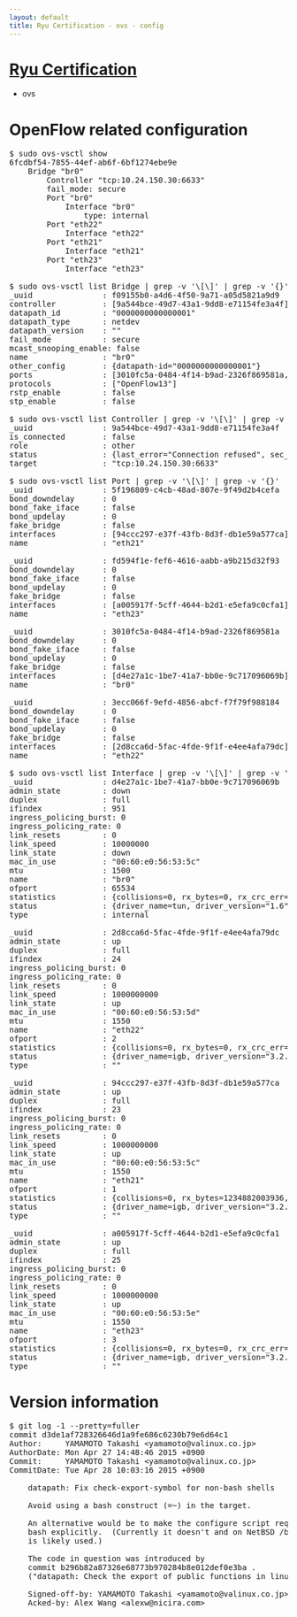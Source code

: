 ```yaml
---
layout: default
title: Ryu Certification - ovs - config
---
```

# [Ryu Certification](http://osrg.github.io/ryu/certification.html)
* ovs 

# OpenFlow related configuration
<pre>
$ sudo ovs-vsctl show
6fcdbf54-7855-44ef-ab6f-6bf1274ebe9e
    Bridge "br0"
        Controller "tcp:10.24.150.30:6633"
        fail_mode: secure
        Port "br0"
            Interface "br0"
                type: internal
        Port "eth22"
            Interface "eth22"
        Port "eth21"
            Interface "eth21"
        Port "eth23"
            Interface "eth23"

$ sudo ovs-vsctl list Bridge | grep -v '\[\]' | grep -v '{}'
_uuid               : f09155b0-a4d6-4f50-9a71-a05d5821a9d9
controller          : [9a544bce-49d7-43a1-9dd8-e71154fe3a4f]
datapath_id         : "0000000000000001"
datapath_type       : netdev
datapath_version    : "<built-in>"
fail_mode           : secure
mcast_snooping_enable: false
name                : "br0"
other_config        : {datapath-id="0000000000000001"}
ports               : [3010fc5a-0484-4f14-b9ad-2326f869581a, 3ecc066f-9efd-4856-abcf-f7f79f988184, 5f196809-c4cb-48ad-807e-9f49d2b4cefa, fd594f1e-fef6-4616-aabb-a9b215d32f93]
protocols           : ["OpenFlow13"]
rstp_enable         : false
stp_enable          : false

$ sudo ovs-vsctl list Controller | grep -v '\[\]' | grep -v '{}'
_uuid               : 9a544bce-49d7-43a1-9dd8-e71154fe3a4f
is_connected        : false
role                : other
status              : {last_error="Connection refused", sec_since_connect="656", sec_since_disconnect="1", state=BACKOFF}
target              : "tcp:10.24.150.30:6633"

$ sudo ovs-vsctl list Port | grep -v '\[\]' | grep -v '{}'
_uuid               : 5f196809-c4cb-48ad-807e-9f49d2b4cefa
bond_downdelay      : 0
bond_fake_iface     : false
bond_updelay        : 0
fake_bridge         : false
interfaces          : [94ccc297-e37f-43fb-8d3f-db1e59a577ca]
name                : "eth21"

_uuid               : fd594f1e-fef6-4616-aabb-a9b215d32f93
bond_downdelay      : 0
bond_fake_iface     : false
bond_updelay        : 0
fake_bridge         : false
interfaces          : [a005917f-5cff-4644-b2d1-e5efa9c0cfa1]
name                : "eth23"

_uuid               : 3010fc5a-0484-4f14-b9ad-2326f869581a
bond_downdelay      : 0
bond_fake_iface     : false
bond_updelay        : 0
fake_bridge         : false
interfaces          : [d4e27a1c-1be7-41a7-bb0e-9c717096069b]
name                : "br0"

_uuid               : 3ecc066f-9efd-4856-abcf-f7f79f988184
bond_downdelay      : 0
bond_fake_iface     : false
bond_updelay        : 0
fake_bridge         : false
interfaces          : [2d8cca6d-5fac-4fde-9f1f-e4ee4afa79dc]
name                : "eth22"

$ sudo ovs-vsctl list Interface | grep -v '\[\]' | grep -v '{}'
_uuid               : d4e27a1c-1be7-41a7-bb0e-9c717096069b
admin_state         : down
duplex              : full
ifindex             : 951
ingress_policing_burst: 0
ingress_policing_rate: 0
link_resets         : 0
link_speed          : 10000000
link_state          : down
mac_in_use          : "00:60:e0:56:53:5c"
mtu                 : 1500
name                : "br0"
ofport              : 65534
statistics          : {collisions=0, rx_bytes=0, rx_crc_err=0, rx_dropped=0, rx_errors=0, rx_frame_err=0, rx_over_err=0, rx_packets=0, tx_bytes=0, tx_dropped=0, tx_errors=0, tx_packets=0}
status              : {driver_name=tun, driver_version="1.6", firmware_version="N/A"}
type                : internal

_uuid               : 2d8cca6d-5fac-4fde-9f1f-e4ee4afa79dc
admin_state         : up
duplex              : full
ifindex             : 24
ingress_policing_burst: 0
ingress_policing_rate: 0
link_resets         : 0
link_speed          : 1000000000
link_state          : up
mac_in_use          : "00:60:e0:56:53:5d"
mtu                 : 1550
name                : "eth22"
ofport              : 2
statistics          : {collisions=0, rx_bytes=0, rx_crc_err=0, rx_dropped=0, rx_errors=0, rx_frame_err=0, rx_over_err=0, rx_packets=0, tx_bytes=631625914554, tx_dropped=0, tx_errors=0, tx_packets=421256304}
status              : {driver_name=igb, driver_version="3.2.10-k", firmware_version="2.10-9"}
type                : ""

_uuid               : 94ccc297-e37f-43fb-8d3f-db1e59a577ca
admin_state         : up
duplex              : full
ifindex             : 23
ingress_policing_burst: 0
ingress_policing_rate: 0
link_resets         : 0
link_speed          : 1000000000
link_state          : up
mac_in_use          : "00:60:e0:56:53:5c"
mtu                 : 1550
name                : "eth21"
ofport              : 1
statistics          : {collisions=0, rx_bytes=1234882003936, rx_crc_err=0, rx_dropped=0, rx_errors=0, rx_frame_err=0, rx_over_err=0, rx_packets=823644967, tx_bytes=0, tx_dropped=0, tx_errors=0, tx_packets=0}
status              : {driver_name=igb, driver_version="3.2.10-k", firmware_version="2.10-9"}
type                : ""

_uuid               : a005917f-5cff-4644-b2d1-e5efa9c0cfa1
admin_state         : up
duplex              : full
ifindex             : 25
ingress_policing_burst: 0
ingress_policing_rate: 0
link_resets         : 0
link_speed          : 1000000000
link_state          : up
mac_in_use          : "00:60:e0:56:53:5e"
mtu                 : 1550
name                : "eth23"
ofport              : 3
statistics          : {collisions=0, rx_bytes=0, rx_crc_err=0, rx_dropped=0, rx_errors=0, rx_frame_err=0, rx_over_err=0, rx_packets=0, tx_bytes=43387873500, tx_dropped=0, tx_errors=0, tx_packets=28925249}
status              : {driver_name=igb, driver_version="3.2.10-k", firmware_version="2.10-9"}
type                : ""
</pre>

# Version information
<pre>
$ git log -1 --pretty=fuller
commit d3de1af728326646d1a9fe686c6230b79e6d64c1
Author:     YAMAMOTO Takashi &lt;yamamoto@valinux.co.jp&gt;
AuthorDate: Mon Apr 27 14:48:46 2015 +0900
Commit:     YAMAMOTO Takashi &lt;yamamoto@valinux.co.jp&gt;
CommitDate: Tue Apr 28 10:03:16 2015 +0900

    datapath: Fix check-export-symbol for non-bash shells
    
    Avoid using a bash construct &#40;=~&#41; in the target.
    
    An alternative would be to make the configure script require
    bash explicitly.  &#40;Currently it doesn't and on NetBSD /bin/ksh
    is likely used.&#41;
    
    The code in question was introduced by
    commit b296b82a87326e68773b970284b8e012def0e3ba .
    &#40;&quot;datapath: Check the export of public functions in linux/compat/linux/.&quot;&#41;
    
    Signed-off-by: YAMAMOTO Takashi &lt;yamamoto@valinux.co.jp&gt;
    Acked-by: Alex Wang &lt;alexw@nicira.com&gt;
</pre>
